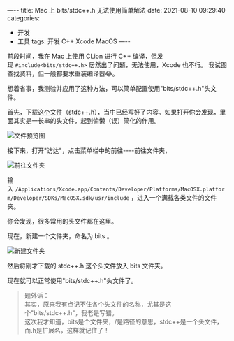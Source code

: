 —--
title: Mac 上 bits/stdc++.h 无法使用简单解法
date: 2021-08-10 09:29:40
categories:
- 开发
- 工具
tags: 开发 C++ Xcode MacOS
—--

前段时间，我在 Mac 上使用 CLion 进行 C++ 编译，但发现 `#include<bits/stdc++.h>` 居然出了问题，无法使用，Xcode 也不行。
我试图查找资料，但一般都要求重装编译器😂。

想着省事，我测验并应用了这种方法，可以简单配置使用"bits/stdc++.h"头文件。

<!-- more -->

首先，下载[这个文件](https://antdock-my.sharepoint.com/:f:/g/personal/ericzhang_antdock_onmicrosoft_com/EtC9nen85bNEjWD6ZxwpzKIBXNgPeXeQg5fkABB7tCObyg?e=ANgwOa)（stdc++.h），当中已经写好了内容。如果打开你会发现，里面其实是一长串的头文件，起到偷懒（误）简化的作用。

![文件预览图](https://img2020.cnblogs.com/blog/2111083/202008/2111083-20200821171317391-1456091935.png)

接下来，打开"访达"，点击菜单栏中的前往----前往文件夹，

![前往文件夹](https://img2020.cnblogs.com/blog/2111083/202008/2111083-20200821210259668-70510865.png)

输入 `/Applications/Xcode.app/Contents/Developer/Platforms/MacOSX.platform/Developer/SDKs/MacOSX.sdk/usr/include` ，进入一个满载各类文件的文件夹。

你会发现，很多常用的头文件都在这里。

现在，新建一个文件夹，命名为 bits 。

![新建文件夹](https://img2020.cnblogs.com/blog/2111083/202008/2111083-20200821210802734-630247427.png)

然后将刚才下载的 stdc++.h 这个头文件放入 bits 文件夹。

现在就可以正常使用"bits/stdc++.h"头文件了。

>题外话：  
>其实，原来我有点记不住各个头文件的名称，尤其是这个"bits/stdc++.h"，我老是写错。  
>这次我才知道，bits是个文件夹，/是路径的意思，stdc++是一个头文件，而.h是扩展名，这样就记住了！